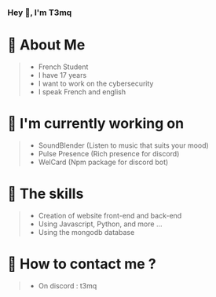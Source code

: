 ### Hey 👋, I'm T3mq

# 🦜 About Me
> - French Student
> - I have 17 years
> - I want to work on the cybersecurity
> - I speak French and english

# 🔧 I'm currently working on
> - SoundBlender (Listen to music that suits your mood)
> - Pulse Presence (Rich presence for discord)
> - WelCard (Npm package for discord bot)


# 🔨 The skills 
> - Creation of website front-end and back-end
> - Using Javascript, Python, and more ...
> - Using the mongodb database


# 📁 How to contact me ?
> - On discord : t3mq

